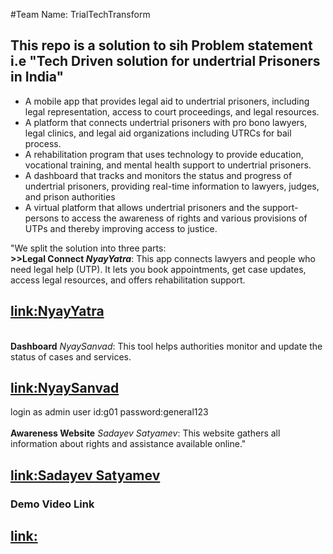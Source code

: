 #Team Name: TrialTechTransform 

<h2> This repo is a solution to sih Problem statement i.e "Tech Driven solution for undertrial Prisoners in India"</h2>
<ul>
  <li>A mobile app that provides legal aid to undertrial prisoners, including legal representation, access to court proceedings, and legal resources. </li> 
<li>A platform that connects undertrial prisoners with pro bono lawyers, legal clinics, and legal aid organizations including UTRCs for bail process.</li> 
<li>A rehabilitation program that uses technology to provide education, vocational training, and mental health support to undertrial prisoners.</li> 
<li>A dashboard that tracks and monitors the status and progress of undertrial prisoners, providing real-time information to lawyers, judges, and prison authorities</li> 
<li>A virtual platform that allows undertrial prisoners and the support-persons to access the awareness of rights and various provisions of UTPs and thereby improving access to justice. 
</li>
</ul>

<p>"We split the solution into three parts:
<br>
<b>>>Legal Connect </bApp<b> <i>NyayYatra</i></b>: This app connects lawyers and people who need legal help (UTP). It lets you book appointments, get case updates, access legal resources, and offers rehabilitation support.
<h2><a href="https://drive.google.com/drive/folders/1VpJpV-G6gJN_Jnpiqk-yxXbNtMsWcJx5?usp=drive_link">link:NyayYatra</a></h2>
<br>
<B>Dashboard</B> <i>NyaySanvad</i>: This tool helps authorities monitor and update the status of cases and services.
<h2><a href="https://nyaysanvad.netlify.app/">link:NyaySanvad</a></h2>
<div>
login as 
admin
user id:g01
password:general123
</div>
<br>
<b>Awareness Website</b> <i>Sadayev Satyamev</i>: This website gathers all information about rights and assistance available online."
<h2><a href="https://creative-pudding-8f2c6e.netlify.app/">link:Sadayev Satyamev</a></h2>
</p>

<h3>Demo Video Link</h3>
<h2><a href="">link:</a></h2>
